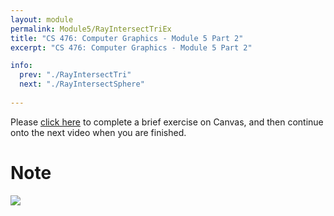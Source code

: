 ```yaml
---
layout: module
permalink: Module5/RayIntersectTriEx
title: "CS 476: Computer Graphics - Module 5 Part 2"
excerpt: "CS 476: Computer Graphics - Module 5 Part 2"

info:
  prev: "./RayIntersectTri"
  next: "./RayIntersectSphere"
  
---
```


Please <a href = "https://ursinus.instructure.com/courses/10834/quizzes/10555/take" target="_blank">click here</a> to complete a brief exercise on Canvas, and then continue onto the next video when you are finished.

<h1>Note</h1>

<img src = "http://www.ctralie.com/Teaching/CS476_F2020/Lectures/VideoNotes/5_RayIntersectTriangle.svg">